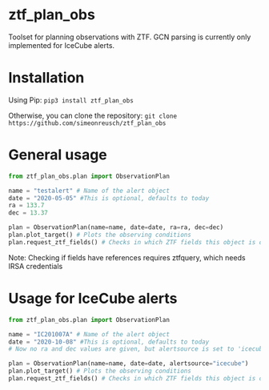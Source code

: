 # ztf_plan_obs
Toolset for planning observations with ZTF. GCN parsing is currently only implemented for IceCube alerts.

# Installation
Using Pip: ```pip3 install ztf_plan_obs```

Otherwise, you can clone the repository: ```git clone https://github.com/simeonreusch/ztf_plan_obs```

# General usage
```python
from ztf_plan_obs.plan import ObservationPlan

name = "testalert" # Name of the alert object
date = "2020-05-05" #This is optional, defaults to today
ra = 133.7
dec = 13.37

plan = ObservationPlan(name=name, date=date, ra=ra, dec=dec)
plan.plot_target() # Plots the observing conditions
plan.request_ztf_fields() # Checks in which ZTF fields this object is observable
```

Note: Checking if fields have references requires ztfquery, which needs IRSA credentials

# Usage for IceCube alerts
```python
from ztf_plan_obs.plan import ObservationPlan

name = "IC201007A" # Name of the alert object
date = "2020-10-08" #This is optional, defaults to today
# Now no ra and dec values are given, but alertsource is set to 'icecube'. This enables GCN archive parsing for the alert name. If it is not found, it will use the latest GCN notice (these are automated).

plan = ObservationPlan(name=name, date=date, alertsource="icecube")
plan.plot_target() # Plots the observing conditions
plan.request_ztf_fields() # Checks in which ZTF fields this object is observable
```
